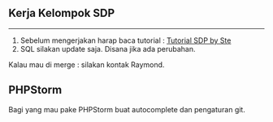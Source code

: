 ## Kerja Kelompok SDP ##
----------
 1. Sebelum mengerjakan harap baca tutorial :  [Tutorial  SDP by Ste](https://www.dropbox.com/s/jcn2rio9g7rs1pp/Tutorial%20GITHUB%20untuk%20SDP.pdf?dl=0)
 2. SQL silakan update saja. Disana jika ada perubahan.
 
Kalau mau di merge :  silakan kontak Raymond.

## PHPStorm ##
Bagi yang mau pake PHPStorm buat autocomplete dan pengaturan git. 